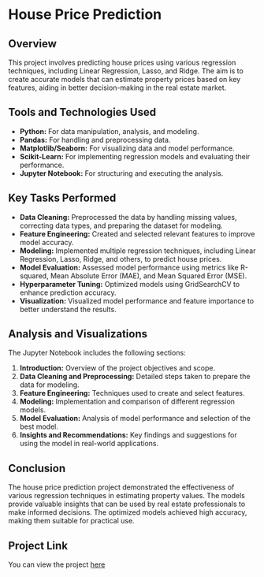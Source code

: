 # House Price Prediction

## Overview
This project involves predicting house prices using various regression techniques, including Linear Regression, Lasso, and Ridge. The aim is to create accurate models that can estimate property prices based on key features, aiding in better decision-making in the real estate market.

## Tools and Technologies Used
- **Python:** For data manipulation, analysis, and modeling.
- **Pandas:** For handling and preprocessing data.
- **Matplotlib/Seaborn:** For visualizing data and model performance.
- **Scikit-Learn:** For implementing regression models and evaluating their performance.
- **Jupyter Notebook:** For structuring and executing the analysis.

## Key Tasks Performed
- **Data Cleaning:** Preprocessed the data by handling missing values, correcting data types, and preparing the dataset for modeling.
- **Feature Engineering:** Created and selected relevant features to improve model accuracy.
- **Modeling:** Implemented multiple regression techniques, including Linear Regression, Lasso, Ridge, and others, to predict house prices.
- **Model Evaluation:** Assessed model performance using metrics like R-squared, Mean Absolute Error (MAE), and Mean Squared Error (MSE).
- **Hyperparameter Tuning:** Optimized models using GridSearchCV to enhance prediction accuracy.
- **Visualization:** Visualized model performance and feature importance to better understand the results.

## Analysis and Visualizations
The Jupyter Notebook includes the following sections:
1. **Introduction:** Overview of the project objectives and scope.
2. **Data Cleaning and Preprocessing:** Detailed steps taken to prepare the data for modeling.
3. **Feature Engineering:** Techniques used to create and select features.
4. **Modeling:** Implementation and comparison of different regression models.
5. **Model Evaluation:** Analysis of model performance and selection of the best model.
6. **Insights and Recommendations:** Key findings and suggestions for using the model in real-world applications.

## Conclusion
The house price prediction project demonstrated the effectiveness of various regression techniques in estimating property values. The models provide valuable insights that can be used by real estate professionals to make informed decisions. The optimized models achieved high accuracy, making them suitable for practical use.

## Project Link
You can view the project [here](https://github.com/NabeelGhalib/nabeelghalib.github.io/blob/main/house_price_prediction/Housing_LRM_Final.ipynb)

